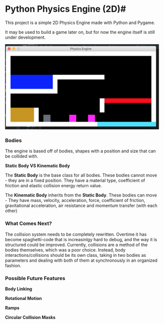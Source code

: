 # Python Physics Engine (2D)#

This project is a simple 2D Physics Engine made with Python and Pygame.

It may be used to build a game later on, but for now the engine itself is still under development.


![Physics Engine Running](https://github.com/Trevin-S/Python-Physics-Engine/blob/master/readme_images/engineRunning.png)


### Bodies ###

The engine is based off of bodies, shapes with a position and size that can be collided with.

__Static Body VS Kinematic Body__

The __Static Body__ is the base class for all bodies. These bodies cannot move - they are in a fixed position. They have a material type, coefficient of friction and elastic collision energy return value.

The __Kinematic Body__ inherits from the __Static Body__. These bodies can move - They have mass, velocity, acceleration, force, coefficient of friction, gravitational acceleration, air resistance and momentum transfer (with each other)

### What Comes Next? ###

The collision system needs to be completely rewritten. Overtime it has become spaghetti-code that is increasinlgy hard to debug, and the way it is structured could be improved. Currently, collisions are a method of the bodies themselves, which was a poor choice. Instead, body interactions/collisions should be its own class, taking in two bodies as parameters and dealing with both of them at synchronously in an organized fashion.


### Possible Future Features ###

__Body Linking__ 

__Rotational Motion__ 

__Ramps__ 

__Circular Collision Masks__ 
